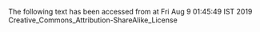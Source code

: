 The following text has been accessed from at Fri Aug 9 01:45:49 IST 2019
Creative_Commons_Attribution-ShareAlike_License

